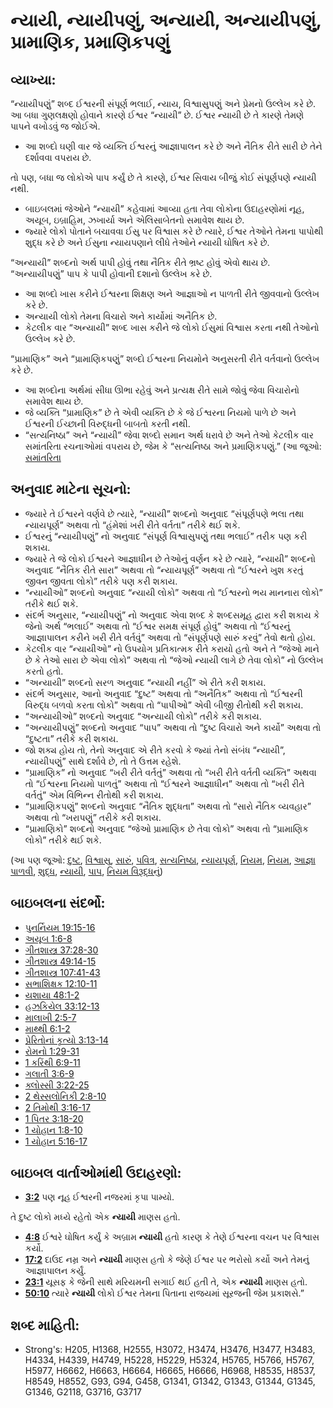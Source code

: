 # ન્યાયી, ન્યાયીપણું, અન્યાયી, અન્યાયીપણું, પ્રામાણિક, પ્રમાણિકપણું 

## વ્યાખ્યા: 

“ન્યાયીપણું” શબ્દ ઈશ્વરની સંપૂર્ણ ભલાઈ, ન્યાય, વિશ્વાસુપણું અને પ્રેમનો ઉલ્લેખ કરે છે.
આ બધા ગુણલક્ષણો હોવાને કારણે ઈશ્વર “ન્યાયી” છે.
ઈશ્વર ન્યાયી છે તે કારણે તેમણે પાપને વખોડવું જ જોઈએ.

* આ શબ્દો ઘણી વાર જે વ્યક્તિ ઈશ્વરનું આજ્ઞાપાલન કરે છે અને નૈતિક રીતે સારી છે તેને દર્શાવવા વપરાય છે.

તો પણ, બધા જ લોકોએ પાપ કર્યું છે તે કારણે, ઈશ્વર સિવાય બીજું કોઈ સંપૂર્ણપણે ન્યાયી નથી.

* બાઇબલમાં જેઓને “ન્યાયી” કહેવામાં આવ્યા હતા તેવા લોકોના ઉદાહરણોમાં નૂહ, અયૂબ, ઇબ્રાહિમ, ઝખાર્યા અને એલિસાબેતનો સમાવેશ થાય છે.
* જ્યારે લોકો પોતાને બચાવવા ઈસુ પર વિશ્વાસ કરે છે ત્યારે, ઈશ્વર તેઓને તેમના પાપોથી શુદ્ધ કરે છે અને ઈસુના ન્યાયપણાને લીધે તેઓને ન્યાયી ઘોષિત કરે છે.

“અન્યાયી” શબ્દનો અર્થ પાપી હોવું તથા નૈતિક રીતે ભ્રષ્ટ હોવું એવો થાય છે.
“અન્યાયીપણું” પાપ કે પાપી હોવાની દશાનો ઉલ્લેખ કરે છે.

* આ શબ્દો ખાસ કરીને ઈશ્વરના શિક્ષણ અને આજ્ઞાઓ ન પાળતી રીતે જીવવાનો ઉલ્લેખ કરે છે.
* અન્યાયી લોકો તેમના વિચારો અને કાર્યોમાં અનૈતિક છે.
* કેટલીક વાર “અન્યાયી” શબ્દ ખાસ કરીને જે લોકો ઈસુમાં વિશ્વાસ કરતા નથી તેઓનો ઉલ્લેખ કરે છે.

“પ્રામાણિક” અને “પ્રામાણિકપણું” શબ્દો ઈશ્વરના નિયમોને અનુસરતી રીતે વર્તવાનો ઉલ્લેખ કરે છે.

* આ શબ્દોના અર્થમાં સીધા ઊભા રહેવું અને પ્રત્યક્ષ રીતે સામે જોવું જેવા વિચારોનો સમાવેશ થાય છે.
* જે વ્યક્તિ “પ્રામાણિક” છે તે એવી વ્યક્તિ છે કે જે ઈશ્વરના નિયમો પાળે છે અને ઈશ્વરની ઈચ્છાની વિરુદ્ધની બાબતો કરતી નથી.
* “સત્યનિષ્ઠા” અને “ન્યાયી” જેવા શબ્દો સમાન અર્થ ધરાવે છે અને તેઓ કેટલીક વાર સમાંતરિતા રચનાઓમાં વપરાય છે, જેમ કે “સત્યનિષ્ઠા અને પ્રમાણિકપણું.” (આ જૂઓ: [સમાંતરિતા](rc://gu/ta/man/translate/figs-parallelism)

## અનુવાદ માટેના સૂચનો: 

* જ્યારે તે ઈશ્વરને વર્ણવે છે ત્યારે, “ન્યાયી” શબ્દનો અનુવાદ “સંપૂર્ણપણે ભલા તથા ન્યાયપૂર્ણ” અથવા તો “હંમેશાં ખરી રીતે વર્તતા” તરીકે થઈ શકે.
* ઈશ્વરનું “ન્યાયીપણું” નો અનુવાદ “સંપૂર્ણ વિશ્વાસુપણું તથા ભલાઈ” તરીક પણ કરી શકાય.
* જ્યારે તે જે લોકો ઈશ્વરને આજ્ઞાધીન છે તેઓનું વર્ણન કરે છે ત્યારે, “ન્યાયી” શબ્દનો અનુવાદ “નૈતિક રીતે સારા” અથવા તો “ન્યાયપૂર્ણ” અથવા તો “ઈશ્વરને ખુશ કરતું જીવન જીવતા લોકો” તરીકે પણ કરી શકાય.
* “ન્યાયીઓ” શબ્દનો અનુવાદ “ન્યાયી લોકો” અથવા તો “ઈશ્વરનો ભય માનનારા લોકો” તરીકે થઈ શકે.
* સંદર્ભ અનુસાર, “ન્યાયીપણું” નો અનુવાદ એવા શબ્દ કે શબ્દસમૂહ દ્વારા કરી શકાય કે જેનો અર્થ “ભલાઈ” અથવા તો “ઈશ્વર સમક્ષ સંપૂર્ણ હોવું” અથવા તો “ઈશ્વરનું આજ્ઞાપાલન કરીને ખરી રીતે વર્તવું” અથવા તો “સંપૂર્ણપણે સારું કરવું” તેવો થતો હોય.
* કેટલીક વાર “ન્યાયીઓ” નો ઉપયોગ પ્રતિકાત્મક રીતે કરાયો હતો અને તે “જેઓ માને છે કે તેઓ સારા છે એવા લોકો” અથવા તો “જેઓ ન્યાયી લાગે છે તેવા લોકો” નો ઉલ્લેખ કરતો હતો.
* “અન્યાયી” શબ્દનો સરળ અનુવાદ “ન્યાયી નહીં” એ રીતે કરી શકાય.
* સંદર્ભ અનુસાર, આનો અનુવાદ “દુષ્ટ” અથવા તો “અનૈતિક” અથવા તો “ઈશ્વરની વિરુદ્ધ બળવો કરતા લોકો” અથવા તો “પાપીઓ” એવી બીજી રીતોથી કરી શકાય.
* “અન્યાયીઓ” શબ્દનો અનુવાદ “અન્યાયી લોકો” તરીકે કરી શકાય.
* “અન્યાયીપણું” શબ્દનો અનુવાદ “પાપ” અથવા તો “દુષ્ટ વિચારો અને કાર્યો” અથવા તો “દુષ્ટતા” તરીકે કરી શકાય.
* જો શક્ય હોય તો, તેનો અનુવાદ એ રીતે કરવો કે જ્યાં તેનો સંબંધ “ન્યાયી”, ન્યાયીપણું” સાથે દર્શાવે છે, તો તે ઉત્તમ રહેશે.
* “પ્રામાણિક” નો અનુવાદ “ખરી રીતે વર્તતું” અથવા તો “ખરી રીતે વર્તતી વ્યક્તિ” અથવા તો “ઈશ્વરના નિયમો પાળતું” અથવા તો “ઈશ્વરને આજ્ઞાધીન” અથવા તો “ખરી રીતે વર્તતું” એમ વિભિન્ન રીતોથી કરી શકાય.
* “પ્રામાણિકપણું” શબ્દનો અનુવાદ “નૈતિક શુદ્ધતા” અથવા તો “સારો નૈતિક વ્યવહાર” અથવા તો “ખરાપણું” તરીકે કરી શકાય.
* “પ્રામાણિકો” શબ્દનો અનુવાદ “જેઓ પ્રામાણિક છે તેવા લોકો” અથવા તો “પ્રામાણિક લોકો” તરીકે થઈ શકે.

(આ પણ જૂઓ: [દુષ્ટ](../kt/evil.md), [વિશ્વાસુ](../kt/faithful.md), [સારું](../kt/good.md), [પવિત્ર](../kt/holy.md), [સત્યનિષ્ઠા](../other/integrity.md), [ન્યાયપૂર્ણ](../kt/justice.md), [નિયમ](../other/law.md), [નિયમ](../kt/lawofmoses.md), [આજ્ઞા પાળવી](../other/obey.md), [શુદ્ધ](../kt/purify.md), [ન્યાયી](../kt/righteous.md), [પાપ](../kt/sin.md), [નિયમ વિરૂદ્ધનું](../other/lawful.md))

## બાઇબલના સંદર્ભો: 

* [પુનર્નિયમ 19:15-16](rc://gu/tn/help/deu/19/15)
* [અયૂબ 1:6-8](rc://gu/tn/help/job/01/06)
* [ગીતશાસ્ત્ર 37:28-30](rc://gu/tn/help/psa/037/028)
* [ગીતશાસ્ત્ર 49:14-15](rc://gu/tn/help/psa/049/014)
* [ગીતશાસ્ત્ર 107:41-43](rc://gu/tn/help/psa/107/041)
* [સભાશિક્ષક 12:10-11](rc://gu/tn/help/ecc/12/10)
* [યશાયા 48:1-2](rc://gu/tn/help/isa/48/01)
* [હઝકિયેલ 33:12-13](rc://gu/tn/help/ezk/33/12)
* [માલાખી 2:5-7](rc://gu/tn/help/mal/02/05)
* [માથ્થી 6:1-2](rc://gu/tn/help/mat/06/01)
* [પ્રેરિતોનાં કૃત્યો 3:13-14](rc://gu/tn/help/act/03/13)
* [રોમનો 1:29-31](rc://gu/tn/help/rom/01/29)
* [1 કરિંથી 6:9-11](rc://gu/tn/help/1co/06/09)
* [ગલાતી 3:6-9](rc://gu/tn/help/gal/03/06)
* [ક્લોસ્સી 3:22-25](rc://gu/tn/help/col/03/22)
* [2 થેસ્સલોનિકી 2:8-10](rc://gu/tn/help/2th/02/08)
* [2 તિમોથી 3:16-17](rc://gu/tn/help/2ti/03/16)
* [1 પિતર 3:18-20](rc://gu/tn/help/1pe/03/18)
* [1 યોહાન 1:8-10](rc://gu/tn/help/1jn/01/08)
* [1 યોહાન 5:16-17](rc://gu/tn/help/1jn/05/16)

## બાઇબલ વાર્તાઓમાંથી ઉદાહરણો: 

* __[3:2](rc://gu/tn/help/obs/03/02)__ પણ નૂહ ઈશ્વરની નજરમાં કૃપા પામ્યો.

તે દુષ્ટ લોકો મધ્યે રહેતો એક __ન્યાયી__  માણસ હતો.

* __[4:8](rc://gu/tn/help/obs/04/08)__ ઈશ્વરે ઘોષિત કર્યું કે અબ્રામ __ન્યાયી__ હતો કારણ કે તેણે ઈશ્વરના વચન પર વિશ્વાસ કર્યો.
* __[17:2](rc://gu/tn/help/obs/17/02)__ દાઉદ નમ્ર અને __ન્યાયી__ માણસ હતો કે જેણે ઈશ્વર પર ભરોસો કર્યો અને તેમનું આજ્ઞાપાલન કર્યું.
* __[23:1](rc://gu/tn/help/obs/23/01)__ યૂસફ કે જેની સાથે મરિયમની સગાઈ થઈ હતી તે, એક __ન્યાયી__ માણસ હતો.
* __[50:10](rc://gu/tn/help/obs/50/10)__ ત્યારે __ન્યાયી__ લોકો ઈશ્વર તેમના પિતાના રાજયમાં સૂરજની જેમ પ્રકાશસે.”

## શબ્દ માહિતી: 

* Strong's: H205, H1368, H2555, H3072, H3474, H3476, H3477, H3483, H4334, H4339, H4749, H5228, H5229, H5324, H5765, H5766, H5767, H5977, H6662, H6663, H6664, H6665, H6666, H6968, H8535, H8537, H8549, H8552, G93, G94, G458, G1341, G1342, G1343, G1344, G1345, G1346, G2118, G3716, G3717
